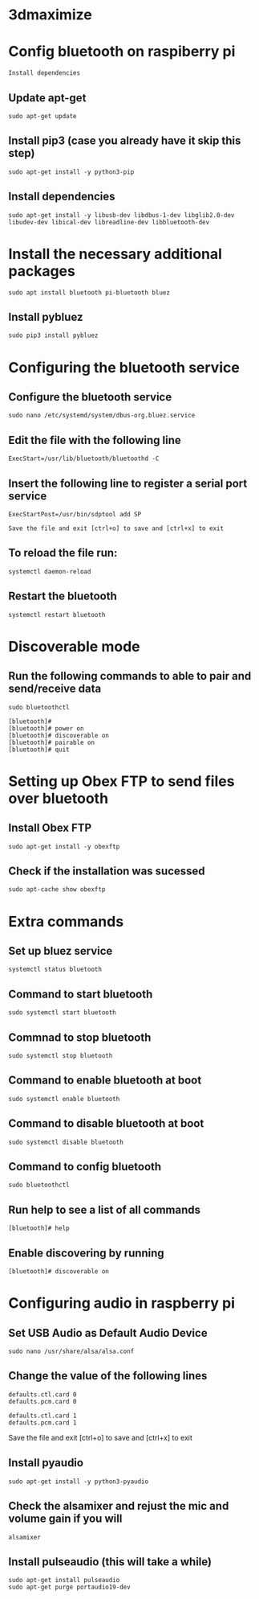 # 3dmaximize


# Config bluetooth on raspiberry pi

    Install dependencies

## Update apt-get
    sudo apt-get update

## Install pip3 (case you already have it skip this step)
    sudo apt-get install -y python3-pip

## Install dependencies
    sudo apt-get install -y libusb-dev libdbus-1-dev libglib2.0-dev libudev-dev libical-dev libreadline-dev libbluetooth-dev

# Install the necessary additional packages
    sudo apt install bluetooth pi-bluetooth bluez

## Install pybluez
    sudo pip3 install pybluez

# Configuring the bluetooth service

## Configure the bluetooth service
    sudo nano /etc/systemd/system/dbus-org.bluez.service

## Edit the file with the following line
    ExecStart=/usr/lib/bluetooth/bluetoothd -C

## Insert the following line to register a serial port service
    ExecStartPost=/usr/bin/sdptool add SP

    Save the file and exit [ctrl+o] to save and [ctrl+x] to exit

## To reload the file run:
    systemctl daemon-reload

## Restart the bluetooth
    systemctl restart bluetooth

# Discoverable mode

## Run the following commands to able to pair and send/receive data
    sudo bluetoothctl

    [bluetooth]# 
    [bluetooth]# power on
    [bluetooth]# discoverable on
    [bluetooth]# pairable on
    [bluetooth]# quit

# Setting up Obex FTP to send files over bluetooth

## Install Obex FTP
    sudo apt-get install -y obexftp

## Check if the installation was sucessed
    sudo apt-cache show obexftp

# Extra commands

## Set up bluez service
    systemctl status bluetooth

## Command to start bluetooth
    sudo systemctl start bluetooth

## Commnad to stop bluetooth
    sudo systemctl stop bluetooth

## Command to enable bluetooth at boot
    sudo systemctl enable bluetooth

## Command to disable bluetooth at boot
    sudo systemctl disable bluetooth

## Command to config bluetooth
    sudo bluetoothctl

## Run help to see a list of all commands
    [bluetooth]# help

## Enable discovering by running
    [bluetooth]# discoverable on

# Configuring audio in raspberry pi

## Set USB Audio as Default Audio Device
    sudo nano /usr/share/alsa/alsa.conf

## Change the value of the following lines
    defaults.ctl.card 0
    defaults.pcm.card 0

    defaults.ctl.card 1
    defaults.pcm.card 1

Save the file and exit [ctrl+o] to save and [ctrl+x] to exit

## Install pyaudio
    sudo apt-get install -y python3-pyaudio

## Check the alsamixer and rejust the mic and volume gain if you will
    alsamixer

## Install pulseaudio (this will take a while)
    sudo apt-get install pulseaudio
    sudo apt-get purge portaudio19-dev
